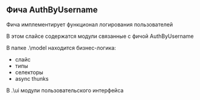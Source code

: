 ## Фича AuthByUsername

Фича имплементирует функционал логирования пользователей

В этом слайсе содержатся модули связанные с фичой AuthByUsername

В папке .\model находится бизнес-логика:

- слайс
- типы
- селекторы
- async thunks

В .\ui модули пользовательского интерфейса
